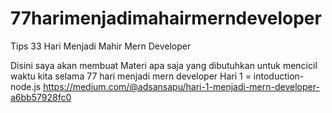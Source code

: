 # 77harimenjadimahairmerndeveloper
Tips 33 Hari Menjadi Mahir Mern Developer

Disini saya akan membuat Materi apa saja yang dibutuhkan untuk mencicil waktu kita selama 77 hari menjadi mern developer 
Hari 1 = intoduction-node.js
https://medium.com/@adsansapu/hari-1-menjadi-mern-developer-a6bb57928fc0
